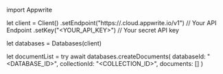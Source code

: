 import Appwrite

let client = Client()
    .setEndpoint("https://<REGION>.cloud.appwrite.io/v1") // Your API Endpoint
    .setKey("<YOUR_API_KEY>") // Your secret API key

let databases = Databases(client)

let documentList = try await databases.createDocuments(
    databaseId: "<DATABASE_ID>",
    collectionId: "<COLLECTION_ID>",
    documents: []
)

